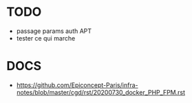 # TODO
* passage params auth APT
* tester ce qui marche

# DOCS
* https://github.com/Epiconcept-Paris/infra-notes/blob/master/cgd/rst/20200730_docker_PHP_FPM.rst
